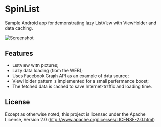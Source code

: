 SpinList
========

Sample Android app for demonstrating lazy ListView with ViewHolder and data caching.

![Screenshot](https://github.com/dtitov/SpinList/blob/master/screenshot.png?raw=true)

Features
-------
- ListView with pictures;
- Lazy data loading (from the WEB);
- Uses Facebook Graph API as an example of data source;
- ViewHolder pattern is implemented for a small perfermance boost;
- The fetched data is cached to save Internet-traffic and loading time.

License
-------
Except as otherwise noted, this project is licensed under the Apache License, Version 2.0 (http://www.apache.org/licenses/LICENSE-2.0.html)